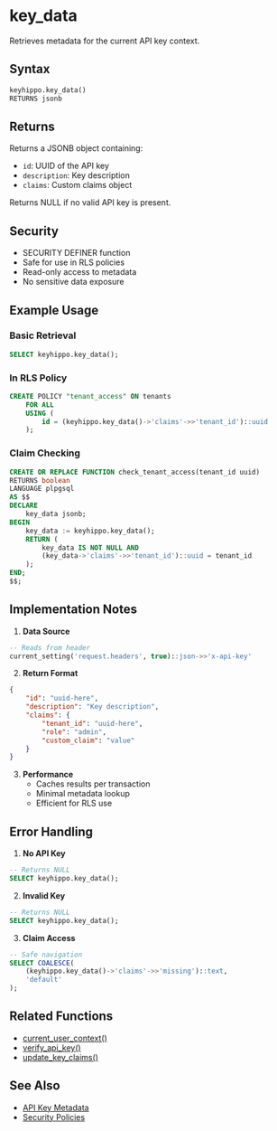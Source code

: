 # key_data

Retrieves metadata for the current API key context.

## Syntax

```sql
keyhippo.key_data()
RETURNS jsonb
```

## Returns

Returns a JSONB object containing:
- `id`: UUID of the API key
- `description`: Key description
- `claims`: Custom claims object

Returns NULL if no valid API key is present.

## Security

- SECURITY DEFINER function
- Safe for use in RLS policies
- Read-only access to metadata
- No sensitive data exposure

## Example Usage

### Basic Retrieval
```sql
SELECT keyhippo.key_data();
```

### In RLS Policy
```sql
CREATE POLICY "tenant_access" ON tenants
    FOR ALL
    USING (
        id = (keyhippo.key_data()->'claims'->>'tenant_id')::uuid
    );
```

### Claim Checking
```sql
CREATE OR REPLACE FUNCTION check_tenant_access(tenant_id uuid)
RETURNS boolean
LANGUAGE plpgsql
AS $$
DECLARE
    key_data jsonb;
BEGIN
    key_data := keyhippo.key_data();
    RETURN (
        key_data IS NOT NULL AND
        (key_data->'claims'->>'tenant_id')::uuid = tenant_id
    );
END;
$$;
```

## Implementation Notes

1. **Data Source**
```sql
-- Reads from header
current_setting('request.headers', true)::json->>'x-api-key'
```

2. **Return Format**
```json
{
    "id": "uuid-here",
    "description": "Key description",
    "claims": {
        "tenant_id": "uuid-here",
        "role": "admin",
        "custom_claim": "value"
    }
}
```

3. **Performance**
   - Caches results per transaction
   - Minimal metadata lookup
   - Efficient for RLS use

## Error Handling

1. **No API Key**
```sql
-- Returns NULL
SELECT keyhippo.key_data();
```

2. **Invalid Key**
```sql
-- Returns NULL
SELECT keyhippo.key_data();
```

3. **Claim Access**
```sql
-- Safe navigation
SELECT COALESCE(
    (keyhippo.key_data()->'claims'->>'missing')::text,
    'default'
);
```

## Related Functions

- [current_user_context()](current_user_context.md)
- [verify_api_key()](verify_api_key.md)
- [update_key_claims()](update_key_claims.md)

## See Also

- [API Key Metadata](../tables/api_key_metadata.md)
- [Security Policies](../security/rls_policies.md)